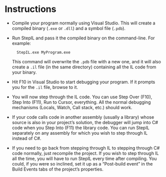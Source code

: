 ﻿Instructions
=

* Compile your program normally using Visual Studio. This will create a compiled binary (`.exe` or `.dll`) and a symbol file (`.pdb`).

* Run StepIL and pass it the compiled binary on the command-line. For example:

        StepIL.exe MyProgram.exe

    This command will overwrite the `.pdb` file with a new one, and it will also create a `.il` file (in the same directory) containing all the IL code from your binary.

* Hit F10 in Visual Studio to start debugging your program. If it prompts you for the `.il` file, browse to it.

* You will now step through the IL code. You can use Step Over (F10), Step Into (F11), Run to Cursor, everything. All the normal debugging mechanisms (Locals, Watch, Call stack, etc.) should work.

* If your code calls code in another assembly (usually a library) whose source is also in your project’s solution, the debugger will jump into C# code when you Step Into (F11) the library code. You can run StepIL separately on any assembly for which you wish to step through IL instead of C#.

* If you need to go back from stepping through IL to stepping through C# code normally, just recompile the project. If you wish to step through IL all the time, you will have to run StepIL every time after compiling. You could, if you were so inclined, set it up as a “Post-build event” in the Build Events tabs of the project’s properties.
